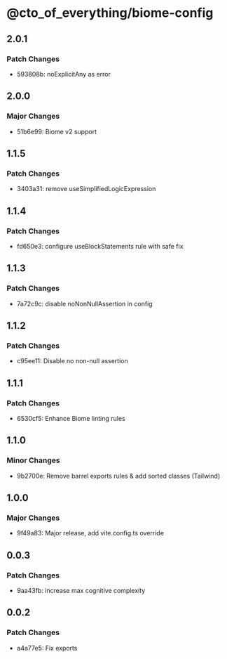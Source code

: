 # @cto_of_everything/biome-config

## 2.0.1

### Patch Changes

- 593808b: noExplicitAny as error

## 2.0.0

### Major Changes

- 51b6e99: Biome v2 support

## 1.1.5

### Patch Changes

- 3403a31: remove useSimplifiedLogicExpression

## 1.1.4

### Patch Changes

- fd650e3: configure useBlockStatements rule with safe fix

## 1.1.3

### Patch Changes

- 7a72c9c: disable noNonNullAssertion in config

## 1.1.2

### Patch Changes

- c95ee11: Disable no non-null assertion

## 1.1.1

### Patch Changes

- 6530cf5: Enhance Biome linting rules

## 1.1.0

### Minor Changes

- 9b2700e: Remove barrel exports rules & add sorted classes (Tailwind)

## 1.0.0

### Major Changes

- 9f49a83: Major release, add vite.config.ts override

## 0.0.3

### Patch Changes

- 9aa43fb: increase max cognitive complexity

## 0.0.2

### Patch Changes

- a4a77e5: Fix exports
